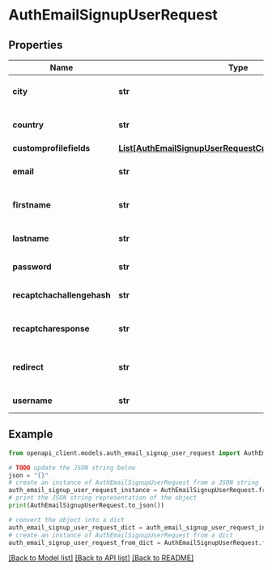 # AuthEmailSignupUserRequest


## Properties

Name | Type | Description | Notes
------------ | ------------- | ------------- | -------------
**city** | **str** | Home city of the user | [optional] [default to '']
**country** | **str** | Home country code | [optional] [default to '']
**customprofilefields** | [**List[AuthEmailSignupUserRequestCustomprofilefieldsInner]**](AuthEmailSignupUserRequestCustomprofilefieldsInner.md) |  | [optional] 
**email** | **str** | A valid and unique email address | [default to 'null']
**firstname** | **str** | The first name(s) of the user | [default to 'null']
**lastname** | **str** | The family name of the user | [default to 'null']
**password** | **str** | Plain text password | [default to 'null']
**recaptchachallengehash** | **str** | Recaptcha challenge hash | [optional] [default to '']
**recaptcharesponse** | **str** | Recaptcha response | [optional] [default to '']
**redirect** | **str** | Redirect the user to this site url after confirmation. | [optional] [default to '']
**username** | **str** | Username | [default to 'null']

## Example

```python
from openapi_client.models.auth_email_signup_user_request import AuthEmailSignupUserRequest

# TODO update the JSON string below
json = "{}"
# create an instance of AuthEmailSignupUserRequest from a JSON string
auth_email_signup_user_request_instance = AuthEmailSignupUserRequest.from_json(json)
# print the JSON string representation of the object
print(AuthEmailSignupUserRequest.to_json())

# convert the object into a dict
auth_email_signup_user_request_dict = auth_email_signup_user_request_instance.to_dict()
# create an instance of AuthEmailSignupUserRequest from a dict
auth_email_signup_user_request_from_dict = AuthEmailSignupUserRequest.from_dict(auth_email_signup_user_request_dict)
```
[[Back to Model list]](../README.md#documentation-for-models) [[Back to API list]](../README.md#documentation-for-api-endpoints) [[Back to README]](../README.md)


